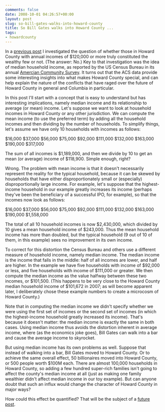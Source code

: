 ```yaml
---
comments: false
date: 2008-10-01 04:26:57+00:00
layout: post
slug: so-bill-gates-walks-into-howard-county
title: So Bill Gates walks into Howard County ...
tags:
- howardcounty
---
```


In a [previous post](http://blog.hecker.org/2008/09/09/the-wealthy-few-in-howard-county/) I investigated the question of whether those in Howard County with annual incomes of $120,000 or more truly constituted the wealthy few or not. (The answer: No.) Key to that investigation was the idea of median household income, as reported by the US Census Bureau in its annual [Amercian Community Survey](http://factfinder.census.gov/servlet/DatasetMainPageServlet?_program=ACS&_submenuId=&_lang=en&_ts=). It turns out that the ACS data provide some interesting insights into what makes Howard County special, and can help explain the nature of the conflicts that have raged over the future of Howard County in general and Columbia in particular.

In this post I'll start with a concept that is easy to understand but has interesting implications, namely median income and its relationship to average (or mean) income. Let's suppose we want to look at household incomes in Howard County or any other jurisdiction. We can compute the mean income (to use the preferred term) by adding all the household incomes and then dividing by the number of households. To simplify things, let's assume we have only 10 households with incomes as follows:

$16,000
$37,000
$56,000
$75,000
$92,000
$111,000
$132,000
$163,000
$190,000
$317,000

The sum of all incomes is $1,189,000, and then we divide by 10 to get an mean (or average) income of $118,900. Simple enough, right?

Wrong. The problem with mean income is that it doesn't necessarily represent the reality for the typical household, because it can be skewed by households that have either disproportionately small or (especially) disproportionally large income. For example, let's suppose that the highest-income household in our example greatly increases its income (perhaps they've been the beneficiary of a successful IPO, for example), so that the incomes now look as follows:

$16,000
$37,000
$56,000
$75,000
$92,000
$111,000
$132,000
$163,000
$190,000
$1,558,000

The total of all 10 household incomes is now $2,430,000, which divided by 10 gives a mean household income of $243,000. Thus the mean household income has more than doubled, but the typical household (9 out of 10 of them, in this example) sees no improvement in its own income.

To correct for this distortion the Census Bureau and others use a different measure of household income, namely median income. The median income is the income that falls in the middle: half of all incomes are lower, and half are higher. In the example we have five households with income of $92,000 or less, and five households with income of $111,000 or greater. We then compute the median income as the value halfway between these two incomes, or $101,500. (This happens to be very close to the Howard County median household income of $101,672 in 2007; as will become apparent later, I deliberately chose these example numbers to create a microcosm of Howard County.)

Note that in computing the median income we didn't specify whether we were using the first set of incomes or the second set of incomes (in which the highest-income household greatly increased its income). That's because it doesn't matter: the median income is exactly the same in both cases. Using median income thus avoids the distortion inherent in average income, where (as the economics joke goes), Bill Gates can walk into a bar and cause the average income to skyrocket.

But using median income has its own problems as well. Suppose that instead of walking into a bar, Bill Gates moved to Howard County. Or to achieve the same overall effect, 50 billionaires moved into Howard County, or 500 people worth $100M each. There are almost 100,000 households in Howard County, so adding a few hundred super-rich families isn't going to affect the county's median income at all (just as making one family wealthier didn't affect median income in our toy example). But can anyone doubt that such an influx would change the character of Howard County in major ways?

How could this effect be quantified? That will be the subject of a [future post](/2008/11/16/income-inequality-in-howard-county-part-1/).
